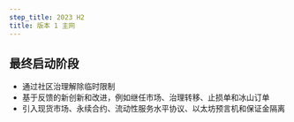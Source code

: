 ```yaml
---
step_title: 2023 H2
title: 版本 1 主网
---
```


## 最终启动阶段

- 通过社区治理解除临时限制
- 基于反馈的新创新和改进，例如继任市场、治理转移、止损单和冰山订单
- 引入现货市场、永续合约、流动性服务水平协议、以太坊预言机和保证金隔离